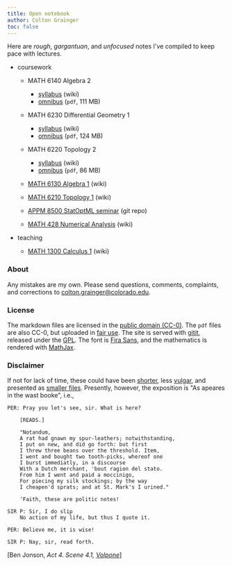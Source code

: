 ```yaml
---
title: Open notebook
author: Colton Grainger
toc: false
---
```


Here are *rough*, *gargantuan*, and *unfocused* notes I've compiled to keep pace with lectures.

- coursework

    - MATH 6140 Algebra 2 
        - [syllabus](alg2) (wiki)
        - [omnibus](2019-05-11-alg2-omnibus.pdf) (`pdf`, 111 MB) 
    - MATH 6230 Differential Geometry 1 
        - [syllabus](diffgeo1) (wiki)
        - [omnibus](2019-05-11-diffgeo1-omnibus.pdf) (`pdf`, 124 MB) 
    - MATH 6220 Topology 2 
        - [syllabus](top2) (wiki)
        - [omnibus](2019-05-11-top2-omnibus.pdf) (`pdf`, 86 MB) 

    - [MATH 6130 Algebra 1](alg1) (wiki)
    - [MATH 6210 Topology 1](top1) (wiki)
    - [APPM 8500 StatOptML seminar](https://github.com/coltongrainger/fy19soml) (git repo)

    - [MATH 428 Numerical Analysis](num) (wiki)

- teaching

    - [MATH 1300 Calculus 1](math1300) (wiki)

### About

Any mistakes are my own. Please send questions, comments, complaints, and corrections to [colton.grainger@colorado.edu](mailto:colton.grainger@colorado.edu?subject=notes\%20on\%20quamash\%20wiki).

### License

The markdown files are licensed in the [public domain (CC-0)](http://creativecommons.org/about/cc0). The `pdf` files are also CC-0, but uploaded in [fair use](https://libguides.bc.edu/copyright/fairuse). The site is served with [gitit](https://github.com/jgm/gitit/), released under the [GPL](http://www.aaronsw.com/weblog/000360). The font is [Fira Sans](https://github.com/mozilla/Fira), and the mathematics is rendered with [MathJax](https://www.mathjax.org/).

### Disclaimer

If not for lack of time, these could have been [shorter](https://www.npr.org/sections/13.7/2014/02/03/270680304/this-could-have-been-shorter), less [vulgar](https://www.colorado.edu/sccr/honor-code), and presented as [smaller files](https://www.reddit.com/r/ipad/comments/1dw9fs/can_i_get_smaller_annotated_pdfs_out_of/). Presently, however, the exposition is "As apeares in the wast booke", i.e., 

```
PER: Pray you let's see, sir. What is here?

    [READS.]

    "Notandum,
    A rat had gnawn my spur-leathers; notwithstanding,
    I put on new, and did go forth: but first
    I threw three beans over the threshold. Item,
    I went and bought two tooth-picks, whereof one
    I burst immediatly, in a discourse
    With a Dutch merchant, 'bout ragion del stato.
    From him I went and paid a moccinigo,
    For piecing my silk stockings; by the way
    I cheapen'd sprats; and at St. Mark's I urined."

    'Faith, these are politic notes!

SIR P: Sir, I do slip
    No action of my life, but thus I quote it.

PER: Believe me, it is wise!

SIR P: Nay, sir, read forth.
```
[Ben Jonson, *Act 4. Scene 4.1, [Volpone](https://www.gutenberg.org/cache/epub/4039/pg4039.txt)*]
